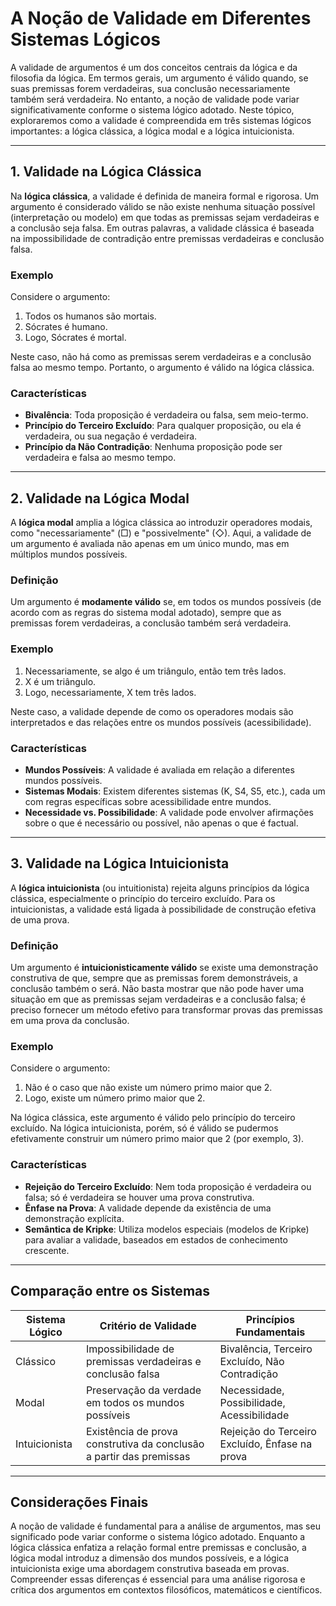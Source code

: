 # A Noção de Validade em Diferentes Sistemas Lógicos

A validade de argumentos é um dos conceitos centrais da lógica e da filosofia da lógica. Em termos gerais, um argumento é válido quando, se suas premissas forem verdadeiras, sua conclusão necessariamente também será verdadeira. No entanto, a noção de validade pode variar significativamente conforme o sistema lógico adotado. Neste tópico, exploraremos como a validade é compreendida em três sistemas lógicos importantes: a lógica clássica, a lógica modal e a lógica intuicionista.

---

## 1. Validade na Lógica Clássica

Na **lógica clássica**, a validade é definida de maneira formal e rigorosa. Um argumento é considerado válido se não existe nenhuma situação possível (interpretação ou modelo) em que todas as premissas sejam verdadeiras e a conclusão seja falsa. Em outras palavras, a validade clássica é baseada na impossibilidade de contradição entre premissas verdadeiras e conclusão falsa.

### Exemplo

Considere o argumento:

1. Todos os humanos são mortais.  
2. Sócrates é humano.  
3. Logo, Sócrates é mortal.

Neste caso, não há como as premissas serem verdadeiras e a conclusão falsa ao mesmo tempo. Portanto, o argumento é válido na lógica clássica.

### Características

- **Bivalência**: Toda proposição é verdadeira ou falsa, sem meio-termo.
- **Princípio do Terceiro Excluído**: Para qualquer proposição, ou ela é verdadeira, ou sua negação é verdadeira.
- **Princípio da Não Contradição**: Nenhuma proposição pode ser verdadeira e falsa ao mesmo tempo.

---

## 2. Validade na Lógica Modal

A **lógica modal** amplia a lógica clássica ao introduzir operadores modais, como "necessariamente" (□) e "possivelmente" (◇). Aqui, a validade de um argumento é avaliada não apenas em um único mundo, mas em múltiplos mundos possíveis.

### Definição

Um argumento é **modamente válido** se, em todos os mundos possíveis (de acordo com as regras do sistema modal adotado), sempre que as premissas forem verdadeiras, a conclusão também será verdadeira.

### Exemplo

1. Necessariamente, se algo é um triângulo, então tem três lados.  
2. X é um triângulo.  
3. Logo, necessariamente, X tem três lados.

Neste caso, a validade depende de como os operadores modais são interpretados e das relações entre os mundos possíveis (acessibilidade).

### Características

- **Mundos Possíveis**: A validade é avaliada em relação a diferentes mundos possíveis.
- **Sistemas Modais**: Existem diferentes sistemas (K, S4, S5, etc.), cada um com regras específicas sobre acessibilidade entre mundos.
- **Necessidade vs. Possibilidade**: A validade pode envolver afirmações sobre o que é necessário ou possível, não apenas o que é factual.

---

## 3. Validade na Lógica Intuicionista

A **lógica intuicionista** (ou intuitionista) rejeita alguns princípios da lógica clássica, especialmente o princípio do terceiro excluído. Para os intuicionistas, a validade está ligada à possibilidade de construção efetiva de uma prova.

### Definição

Um argumento é **intuicionisticamente válido** se existe uma demonstração construtiva de que, sempre que as premissas forem demonstráveis, a conclusão também o será. Não basta mostrar que não pode haver uma situação em que as premissas sejam verdadeiras e a conclusão falsa; é preciso fornecer um método efetivo para transformar provas das premissas em uma prova da conclusão.

### Exemplo

Considere o argumento:

1. Não é o caso que não existe um número primo maior que 2.  
2. Logo, existe um número primo maior que 2.

Na lógica clássica, este argumento é válido pelo princípio do terceiro excluído. Na lógica intuicionista, porém, só é válido se pudermos efetivamente construir um número primo maior que 2 (por exemplo, 3).

### Características

- **Rejeição do Terceiro Excluído**: Nem toda proposição é verdadeira ou falsa; só é verdadeira se houver uma prova construtiva.
- **Ênfase na Prova**: A validade depende da existência de uma demonstração explícita.
- **Semântica de Kripke**: Utiliza modelos especiais (modelos de Kripke) para avaliar a validade, baseados em estados de conhecimento crescente.

---

## Comparação entre os Sistemas

| Sistema Lógico      | Critério de Validade                                      | Princípios Fundamentais                |
|---------------------|----------------------------------------------------------|----------------------------------------|
| Clássico            | Impossibilidade de premissas verdadeiras e conclusão falsa| Bivalência, Terceiro Excluído, Não Contradição |
| Modal               | Preservação da verdade em todos os mundos possíveis      | Necessidade, Possibilidade, Acessibilidade |
| Intuicionista       | Existência de prova construtiva da conclusão a partir das premissas | Rejeição do Terceiro Excluído, Ênfase na prova |

---

## Considerações Finais

A noção de validade é fundamental para a análise de argumentos, mas seu significado pode variar conforme o sistema lógico adotado. Enquanto a lógica clássica enfatiza a relação formal entre premissas e conclusão, a lógica modal introduz a dimensão dos mundos possíveis, e a lógica intuicionista exige uma abordagem construtiva baseada em provas. Compreender essas diferenças é essencial para uma análise rigorosa e crítica dos argumentos em contextos filosóficos, matemáticos e científicos.
